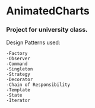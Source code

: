 # AnimatedCharts
### Project for university class.


Design Patterns used:
```
-Factory
-Observer
-Command
-Singleton
-Strategy
-Decorator
-Chain of Responsibility
-Template
-State
-Iterator
```
